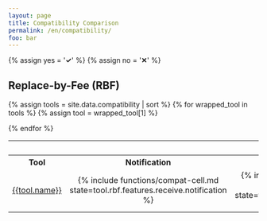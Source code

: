 ```yaml
---
layout: page
title: Compatibility Comparison
permalink: /en/compatibility/
foo: bar
---
```

{% assign yes = '<span class="feature-good"><strong>✓</strong></span>' %}
{% assign no = '<span class="feature-bad"><strong>✕</strong></span>' %}
<style>
th, td { text-align: center; }
td.left { text-align: left; }
</style>

## Replace-by-Fee (RBF)

<table>
  <tr>
    <th></th>
    <th colspan="5">Receiving support</th>
    <th colspan="5">Sending support</th>
  </tr>
  <tr>
    <th>Tool</th>
    <th>Notification</th>
    <th>List</th>
    <th>Details</th>
    <th>Shows replaced</th>
    <th>Shows original</th>
    <th>Signals BIP125</th>
    <th>List</th>
    <th>Details</th>
    <th>Shows replaced</th>
    <th>Shows original</th>
  </tr>

{% assign tools = site.data.compatibility | sort %}
{% for wrapped_tool in tools %}
  {% assign tool = wrapped_tool[1] %}
  <tr>
    <td class="left"><a href="{{tool.internal_url}}">{{tool.name}}</a></td>
    <td>{% include functions/compat-cell.md state=tool.rbf.features.receive.notification %}</td>
    <td>{% include functions/compat-cell.md state=tool.rbf.features.receive.list %}</td>
    <td>{% include functions/compat-cell.md state=tool.rbf.features.receive.details %}</td>
    <td>{% include functions/compat-cell.md state=tool.rbf.features.receive.shows_replaced_version %}</td>
    <td>{% include functions/compat-cell.md state=tool.rbf.features.receive.shows_original_version %}</td>
    <td>{% include functions/compat-cell.md state=tool.rbf.features.send.signals_bip125 %}</td>
    <td>{% include functions/compat-cell.md state=tool.rbf.features.send.list %}</td>
    <td>{% include functions/compat-cell.md state=tool.rbf.features.send.details %}</td>
    <td>{% include functions/compat-cell.md state=tool.rbf.features.send.shows_replaced_version %}</td>
    <td>{% include functions/compat-cell.md state=tool.rbf.features.send.shows_original_version %}</td>
  </tr>
{% endfor %}

</table>

